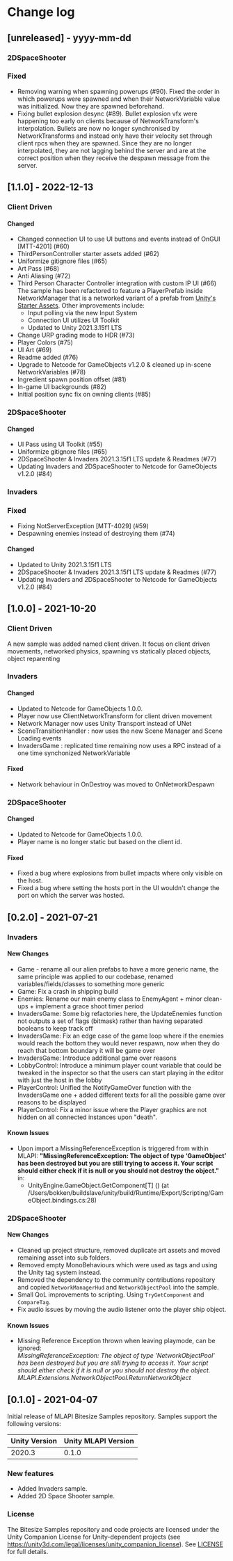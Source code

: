 # Change log

## [unreleased] - yyyy-mm-dd

### 2DSpaceShooter

### Fixed
- Removing warning when spawning powerups (#90). Fixed the order in which powerups were spawned and when their NetworkVariable value was initialized. Now they are spawned beforehand.
- Fixing bullet explosion desync (#89). Bullet explosion vfx were happening too early on clients because of NetworkTransform's interpolation. Bullets are now no longer synchronised by NetworkTransforms and instead only have their velocity set through client rpcs when they are spawned. Since they are no longer interpolated, they are not lagging behind the server and are at the correct position when they receive the despawn message from the server.

## [1.1.0] - 2022-12-13

### Client Driven

#### Changed
- Changed connection UI to use UI buttons and events instead of OnGUI [MTT-4201] (#60)
- ThirdPersonController starter assets added (#62)
- Uniformize gitignore files (#65)
- Art Pass (#68)
- Anti Aliasing (#72)
- Third Person Character Controller integration with custom IP UI (#66) The sample has been refactored to feature a PlayerPrefab inside NetworkManager that is a networked variant of a prefab from [Unity's Starter Assets](https://assetstore.unity.com/packages/essentials/starter-assets-third-person-character-controller-196526). Other improvements include:
  - Input polling via the new Input System
  - Connection UI utilizes UI Toolkit
  - Updated to Unity 2021.3.15f1 LTS
- Change URP grading mode to HDR (#73)
- Player Colors (#75)
- UI Art (#69)
- Readme added (#76)
- Upgrade to Netcode for GameObjects v1.2.0 & cleaned up in-scene NetworkVariables (#78)
- Ingredient spawn position offset (#81)
- In-game UI backgrounds (#82)
- Initial position sync fix on owning clients (#85)

### 2DSpaceShooter

#### Changed
- UI Pass using UI Toolkit (#55)
- Uniformize gitignore files (#65)
- 2DSpaceShooter & Invaders 2021.3.15f1 LTS update & Readmes (#77)
- Updating Invaders and 2DSpaceShooter to Netcode for GameObjects v1.2.0 (#84)

### Invaders

### Fixed
- Fixing NotServerException [MTT-4029] (#59)
- Despawning enemies instead of destroying them (#74)

#### Changed
- Updated to Unity 2021.3.15f1 LTS
- 2DSpaceShooter & Invaders 2021.3.15f1 LTS update & Readmes (#77)
- Updating Invaders and 2DSpaceShooter to Netcode for GameObjects v1.2.0 (#84)

## [1.0.0] - 2021-10-20

### Client Driven

A new sample was added named client driven. It focus on client driven movements, networked physics, spawning vs statically placed objects, object reparenting

### Invaders

#### Changed
- Updated to Netcode for GameObjects 1.0.0.
- Player now use ClientNetworkTransform for client driven movement
- Network Manager now uses Unity Transport instead of UNet
- SceneTransitionHandler : now uses the new Scene Manager and Scene Loading events
- InvadersGame : replicated time remaining now uses a RPC instead of a one time synchonized NetworkVariable

#### Fixed
- Network behaviour in OnDestroy was moved to OnNetworkDespawn

### 2DSpaceShooter

#### Changed
- Updated to Netcode for GameObjects 1.0.0.
- Player name is no longer static but based on the client id.

#### Fixed
- Fixed a bug where explosions from bullet impacts where only visible on the host.
- Fixed a bug where setting the hosts port in the UI wouldn't change the port on which the server was hosted.

## [0.2.0] - 2021-07-21

### Invaders

#### New Changes

- Game - rename all our alien prefabs to have a more generic name, the same principle was applied to our codebase, renamed variables/fields/classes to something more generic
- Game: Fix a crash in shipping build
- Enemies: Rename our main enemy class to EnemyAgent + minor clean-ups + implement a grace shoot timer period
- InvadersGame: Some big refactories here, the UpdateEnemies function not outputs a set of flags (bitmask) rather than having separated booleans to keep track off
- InvadersGame: Fix an edge case of the game loop where if the enemies would reach the bottom they would never respawn, now when they do reach that bottom boundary it will be game over
- InvadersGame: Introduce additional game over reasons
- LobbyControl: Introduce a minimum player count variable that could be tweaked in the inspector so that the users can start playing in the editor with just the host in the lobby
- PlayerControl: Unified the NotifyGameOver function with the InvadersGame one + added different texts for all the possible game over reasons to be displayed
- PlayerControl: Fix a minor issue where the Player graphics are not hidden on all connected instances upon "death".

#### Known Issues

- Upon import a MissingReferenceException is triggered from within MLAPI: **"MissingReferenceException: The object of type ‘GameObject’ has been destroyed but you are still trying to access it.
  Your script should either check if it is null or you should not destroy the object."** in:
  - UnityEngine.GameObject.GetComponent[T] () (at /Users/bokken/buildslave/unity/build/Runtime/Export/Scripting/GameObject.bindings.cs:28)

### 2DSpaceShooter

#### New Changes
- Cleaned up project structure, removed duplicate art assets and moved remaining asset into sub folders.
- Removed empty MonoBehaviours which were used as tags and using the Unity tag system instead.
- Removed the dependency to the community contributions repository and copied `NetworkManagerHud` and `NetworkObjectPool` into the sample.
- Small QoL improvements to scripting. Using `TryGetComponent` and `CompareTag`.
- Fix audio issues by moving the audio listener onto the player ship object.

#### Known Issues

- Missing Reference Exception thrown when leaving playmode, can be ignored:<br>
*MissingReferenceException: The object of type 'NetworkObjectPool' has been destroyed but you are still trying to access it.
Your script should either check if it is null or you should not destroy the object.
MLAPI.Extensions.NetworkObjectPool.ReturnNetworkObject*

## [0.1.0] - 2021-04-07

Initial release of MLAPI Bitesize Samples repository. Samples support the following versions:

| Unity Version | Unity MLAPI Version |
| -- | -- |
| 2020.3 | 0.1.0 |

### New features

- Added Invaders sample.
- Added 2D Space Shooter sample.

### License

The Bitesize Samples repository and code projects are licensed under the Unity Companion License for Unity-dependent projects (see https://unity3d.com/legal/licenses/unity_companion_license). See [LICENSE](https://github.com/Unity-Technologies/com.unity.multiplayer.samples.bitesize/blob/main/LICENSE.md) for full details.
